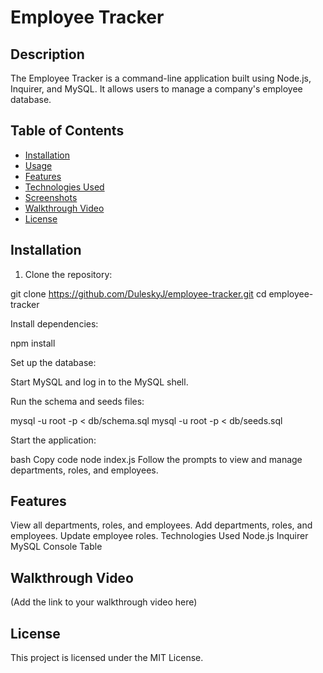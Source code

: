 # Employee Tracker

## Description

The Employee Tracker is a command-line application built using Node.js, Inquirer, and MySQL. It allows users to manage a company's employee database.

## Table of Contents

- [Installation](#installation)
- [Usage](#usage)
- [Features](#features)
- [Technologies Used](#technologies-used)
- [Screenshots](#screenshots)
- [Walkthrough Video](#walkthrough-video)
- [License](#license)

## Installation

1. Clone the repository:

git clone https://github.com/DuleskyJ/employee-tracker.git
cd employee-tracker

Install dependencies:

npm install

Set up the database:

Start MySQL and log in to the MySQL shell.

Run the schema and seeds files:

mysql -u root -p < db/schema.sql
mysql -u root -p < db/seeds.sql

Start the application:

bash
Copy code
node index.js
Follow the prompts to view and manage departments, roles, and employees.

## Features
View all departments, roles, and employees.
Add departments, roles, and employees.
Update employee roles.
Technologies Used
Node.js
Inquirer
MySQL
Console Table

## Walkthrough Video
(Add the link to your walkthrough video here)

## License
This project is licensed under the MIT License.
